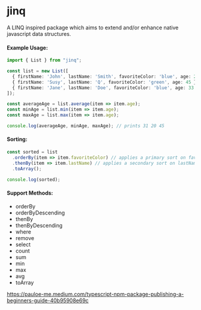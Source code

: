 # jinq

A LINQ inspired package which aims to extend and/or enhance native javascript data structures.

#### Example Usage:
```ts
import { List } from "jinq";

const list = new List([
  { firstName: 'John', lastName: 'Smith', favoriteColor: 'blue', age: 20 },
  { firstName: 'Susy', lastName: 'Q', favoriteColor: 'green', age: 45 },
  { firstName: 'Jane', lastName: 'Doe', favoriteColor: 'blue', age: 33 },
]);

const averageAge = list.average(item => item.age);
const minAge = list.min(item => item.age);
const maxAge = list.max(item => item.age);

console.log(averageAge, minAge, maxAge); // prints 31 20 45
```

#### Sorting:
```ts
const sorted = list
  .orderBy(item => item.favoriteColor) // applies a primary sort on favoriateColor
  .thenBy(item => item.lastName) // applies a secondary sort on lastName
  .toArray();

console.log(sorted);
```

#### Support Methods:
* orderBy
* orderByDescending
* thenBy
* thenByDescending
* where
* remove
* select
* count
* sum
* min
* max
* avg
* toArray

https://pauloe-me.medium.com/typescript-npm-package-publishing-a-beginners-guide-40b95908e69c
